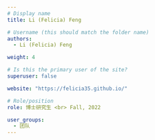 ```yaml
---
# Display name
title: Li (Felicia) Feng

# Username (this should match the folder name)
authors:
  - Li (Felicia) Feng

weight: 4

# Is this the primary user of the site?
superuser: false

website: "https://felicia35.github.io/"

# Role/position
role: 博士研究生 <br> Fall, 2022

user_groups:
  - 团队
---
```

